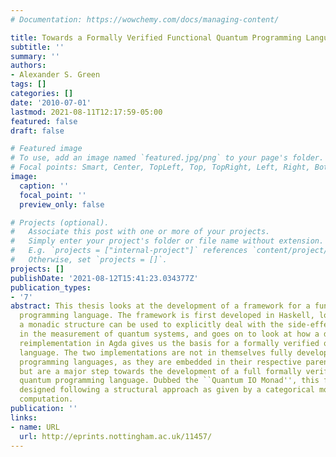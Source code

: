 ```yaml
---
# Documentation: https://wowchemy.com/docs/managing-content/

title: Towards a Formally Verified Functional Quantum Programming Language
subtitle: ''
summary: ''
authors:
- Alexander S. Green
tags: []
categories: []
date: '2010-07-01'
lastmod: 2021-08-11T12:17:59-05:00
featured: false
draft: false

# Featured image
# To use, add an image named `featured.jpg/png` to your page's folder.
# Focal points: Smart, Center, TopLeft, Top, TopRight, Left, Right, BottomLeft, Bottom, BottomRight.
image:
  caption: ''
  focal_point: ''
  preview_only: false

# Projects (optional).
#   Associate this post with one or more of your projects.
#   Simply enter your project's folder or file name without extension.
#   E.g. `projects = ["internal-project"]` references `content/project/deep-learning/index.md`.
#   Otherwise, set `projects = []`.
projects: []
publishDate: '2021-08-12T15:41:23.034377Z'
publication_types:
- '7'
abstract: This thesis looks at the development of a framework for a functional quantum
  programming language. The framework is first developed in Haskell, looking at how
  a monadic structure can be used to explicitly deal with the side-effects inherent
  in the measurement of quantum systems, and goes on to look at how a dependently-typed
  reimplementation in Agda gives us the basis for a formally verified quantum programming
  language. The two implementations are not in themselves fully developed quantum
  programming languages, as they are embedded in their respective parent languages,
  but are a major step towards the development of a full formally verified, functional
  quantum programming language. Dubbed the ``Quantum IO Monad'', this framework is
  designed following a structural approach as given by a categorical model of quantum
  computation.
publication: ''
links:
- name: URL
  url: http://eprints.nottingham.ac.uk/11457/
---
```

